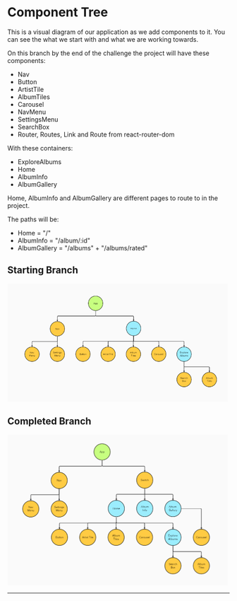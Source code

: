 # Component Tree

This is a visual diagram of our application as we add components to it. You can see the what we start with and what we are working towards.

On this branch by the end of the challenge the project will have these components:

- Nav
- Button
- ArtistTile
- AlbumTiles
- Carousel
- NavMenu
- SettingsMenu
- SearchBox
- Router, Routes, Link and Route from react-router-dom

With these containers:

- ExploreAlbums
- Home
- AlbumInfo
- AlbumGallery

Home, AlbumInfo and AlbumGallery are different pages to route to in the project.

The paths will be:

- Home = "/"
- AlbumInfo = "/album/:id"
- AlbumGallery = "/albums" + "/albums/rated"

## Starting Branch

<img src="./challenge/images/starter-tree.PNG" width="500px">

## Completed Branch

<img src="./challenge/images/completed-tree.PNG" width="500px">

---
